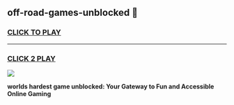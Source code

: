 
## off-road-games-unblocked 👋
<h3>
<a href="https://premium.freeplayer.one?title=off-road-games-unblocked&ref=14F">CLICK TO PLAY</a></h3>
<hr>

<h3>
<a href="https://premium.freeplayer.one?title=off-road-games-unblocked&ref=14F">CLICK 2 PLAY</a>
  
</h3>

<a href="https://premium.freeplayer.one?title=off-road-games-unblocked&ref=12F/"><img src="https://clearcache.store/games.png"></a>


**worlds hardest game unblocked: Your Gateway to Fun and Accessible Online Gaming**

